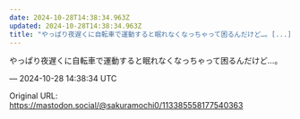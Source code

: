```yaml
---
date: 2024-10-28T14:38:34.963Z
updated: 2024-10-28T14:38:34.963Z
title: "やっぱり夜遅くに自転車で運動すると眠れなくなっちゃって困るんだけど…。[...]"
---
```


<p>やっぱり夜遅くに自転車で運動すると眠れなくなっちゃって困るんだけど…。</p>

&mdash; 2024-10-28 14:38:34 UTC

Original URL: https://mastodon.social/@sakuramochi0/113385558177540363
